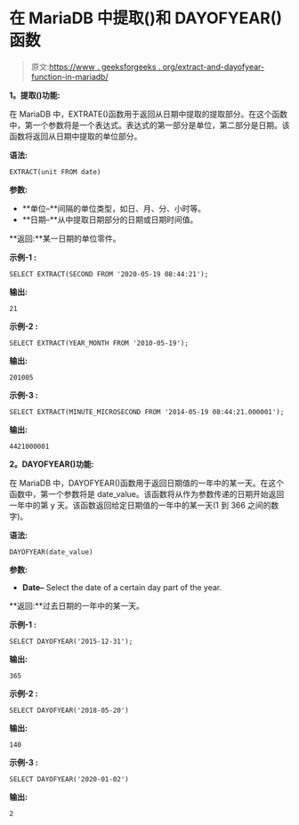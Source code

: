 # 在 MariaDB 中提取()和 DAYOFYEAR()函数

> 原文:[https://www . geeksforgeeks . org/extract-and-dayofyear-function-in-mariadb/](https://www.geeksforgeeks.org/extract-and-dayofyear-function-in-mariadb/)

**1。提取()功能:**

在 MariaDB 中，EXTRATE()函数用于返回从日期中提取的提取部分。在这个函数中，第一个参数将是一个表达式。表达式的第一部分是单位，第二部分是日期。该函数将返回从日期中提取的单位部分。

**语法:**

```
EXTRACT(unit FROM date)
```

**参数:**

*   **单位–**间隔的单位类型，如日、月、分、小时等。
*   **日期–**从中提取日期部分的日期或日期时间值。

**返回:**某一日期的单位零件。

**示例-1 :**

```
SELECT EXTRACT(SECOND FROM '2020-05-19 08:44:21');
```

**输出:**

```
21
```

**示例-2 :**

```
SELECT EXTRACT(YEAR_MONTH FROM '2010-05-19');
```

**输出:**

```
201005
```

**示例-3 :**

```
SELECT EXTRACT(MINUTE_MICROSECOND FROM '2014-05-19 08:44:21.000001');
```

**输出:**

```
4421000001
```

**2。DAYOFYEAR()功能:**

在 MariaDB 中，DAYOFYEAR()函数用于返回日期值的一年中的某一天。在这个函数中，第一个参数将是 date_value。该函数将从作为参数传递的日期开始返回一年中的第 y 天。该函数返回给定日期值的一年中的某一天(1 到 366 之间的数字)。

**语法:**

```
DAYOFYEAR(date_value)
```

**参数:**

*   **Date–** Select the date of a certain day part of the year.

**返回:**过去日期的一年中的某一天。

**示例-1 :**

```
SELECT DAYOFYEAR('2015-12-31');
```

**输出:**

```
365
```

**示例-2 :**

```
SELECT DAYOFYEAR('2018-05-20')
```

**输出:**

```
140
```

**示例-3 :**

```
SELECT DAYOFYEAR('2020-01-02')
```

**输出:**

```
2
```